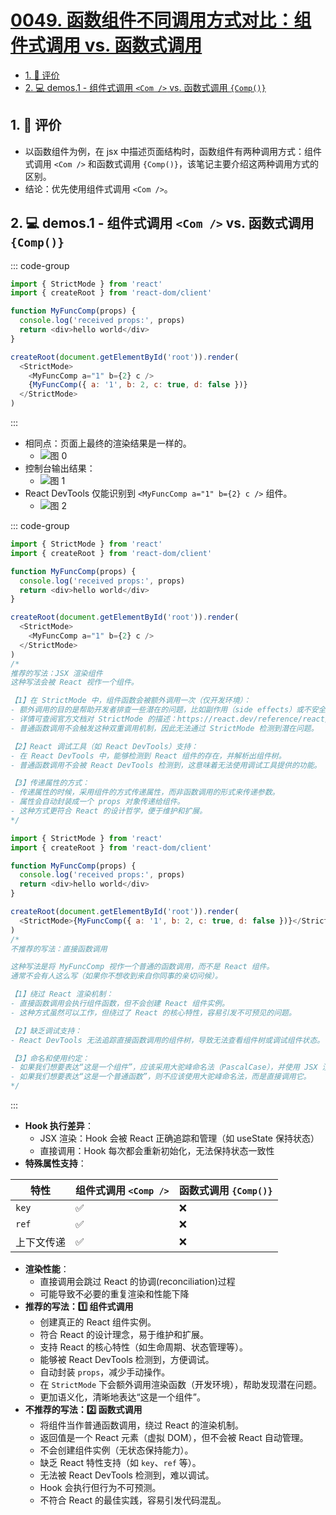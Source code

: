 # [0049. 函数组件不同调用方式对比：组件式调用 vs. 函数式调用](https://github.com/tnotesjs/TNotes.react/tree/main/notes/0049.%20%E5%87%BD%E6%95%B0%E7%BB%84%E4%BB%B6%E4%B8%8D%E5%90%8C%E8%B0%83%E7%94%A8%E6%96%B9%E5%BC%8F%E5%AF%B9%E6%AF%94%EF%BC%9A%E7%BB%84%E4%BB%B6%E5%BC%8F%E8%B0%83%E7%94%A8%20vs.%20%E5%87%BD%E6%95%B0%E5%BC%8F%E8%B0%83%E7%94%A8)

<!-- region:toc -->

- [1. 🫧 评价](#1--评价)
- [2. 💻 demos.1 - 组件式调用 `<Com />` vs. 函数式调用 `{Comp()}`](#2--demos1---组件式调用-com--vs-函数式调用-comp)

<!-- endregion:toc -->

## 1. 🫧 评价

- 以函数组件为例，在 jsx 中描述页面结构时，函数组件有两种调用方式：组件式调用 `<Com />` 和函数式调用 `{Comp()}`，该笔记主要介绍这两种调用方式的区别。
- 结论：优先使用组件式调用 `<Com />`。

## 2. 💻 demos.1 - 组件式调用 `<Com />` vs. 函数式调用 `{Comp()}`

::: code-group

```js [两种调用方式]
import { StrictMode } from 'react'
import { createRoot } from 'react-dom/client'

function MyFuncComp(props) {
  console.log('received props:', props)
  return <div>hello world</div>
}

createRoot(document.getElementById('root')).render(
  <StrictMode>
    <MyFuncComp a="1" b={2} c />
    {MyFuncComp({ a: '1', b: 2, c: true, d: false })}
  </StrictMode>
)
```

:::

- 相同点：页面上最终的渲染结果是一样的。
  - ![图 0](https://cdn.jsdelivr.net/gh/tnotesjs/imgs@main/2025-06-27-07-49-25.png)
- 控制台输出结果：
  - ![图 1](https://cdn.jsdelivr.net/gh/tnotesjs/imgs@main/2025-06-27-07-49-33.png)
- React DevTools 仅能识别到 `<MyFuncComp a="1" b={2} c />` 组件。
  - ![图 2](https://cdn.jsdelivr.net/gh/tnotesjs/imgs@main/2025-06-27-07-49-42.png)

::: code-group

```js [1️⃣ 组件式调用]
import { StrictMode } from 'react'
import { createRoot } from 'react-dom/client'

function MyFuncComp(props) {
  console.log('received props:', props)
  return <div>hello world</div>
}

createRoot(document.getElementById('root')).render(
  <StrictMode>
    <MyFuncComp a="1" b={2} c />
  </StrictMode>
)
/*
推荐的写法：JSX 渲染组件
这种写法会被 React 视作一个组件。

【1】在 StrictMode 中，组件函数会被额外调用一次（仅开发环境）：
- 额外调用的目的是帮助开发者排查一些潜在的问题，比如副作用（side effects）或不安全的生命周期方法。
- 详情可查阅官方文档对 StrictMode 的描述：https://react.dev/reference/react/StrictMode
- 普通函数调用不会触发这种双重调用机制，因此无法通过 StrictMode 检测到潜在问题。

【2】React 调试工具（如 React DevTools）支持：
- 在 React DevTools 中，能够检测到 React 组件的存在，并解析出组件树。
- 普通函数调用不会被 React DevTools 检测到，这意味着无法使用调试工具提供的功能。

【3】传递属性的方式：
- 传递属性的时候，采用组件的方式传递属性，而非函数调用的形式来传递参数。
- 属性会自动封装成一个 props 对象传递给组件。
- 这种方式更符合 React 的设计哲学，便于维护和扩展。
*/
```

```js [2️⃣ 函数式调用]
import { StrictMode } from 'react'
import { createRoot } from 'react-dom/client'

function MyFuncComp(props) {
  console.log('received props:', props)
  return <div>hello world</div>
}

createRoot(document.getElementById('root')).render(
  <StrictMode>{MyFuncComp({ a: '1', b: 2, c: true, d: false })}</StrictMode>
)
/*
不推荐的写法：直接函数调用

这种写法是将 MyFuncComp 视作一个普通的函数调用，而不是 React 组件。
通常不会有人这么写（如果你不想收到来自你同事的亲切问候）。

【1】绕过 React 渲染机制：
- 直接函数调用会执行组件函数，但不会创建 React 组件实例。
- 这种方式虽然可以工作，但绕过了 React 的核心特性，容易引发不可预见的问题。

【2】缺乏调试支持：
- React DevTools 无法追踪直接函数调用的组件树，导致无法查看组件树或调试组件状态。

【3】命名和使用约定：
- 如果我们想要表达“这是一个组件”，应该采用大驼峰命名法（PascalCase），并使用 JSX 渲染它。
- 如果我们想要表达“这是一个普通函数”，则不应该使用大驼峰命名法，而是直接调用它。
*/
```

:::

- **Hook 执行差异**：
  - JSX 渲染：Hook 会被 React 正确追踪和管理（如 useState 保持状态）
  - 直接调用：Hook 每次都会重新初始化，无法保持状态一致性
- **特殊属性支持**：

| 特性       | 组件式调用 `<Comp />` | 函数式调用 `{Comp()}` |
| ---------- | --------------------- | --------------------- |
| `key`      | ✅                    | ❌                    |
| `ref`      | ✅                    | ❌                    |
| 上下文传递 | ✅                    | ❌                    |

- **渲染性能**：
  - 直接调用会跳过 React 的协调(reconciliation)过程
  - 可能导致不必要的重复渲染和性能下降
- **推荐的写法：1️⃣ 组件式调用**
  - 创建真正的 React 组件实例。
  - 符合 React 的设计理念，易于维护和扩展。
  - 支持 React 的核心特性（如生命周期、状态管理等）。
  - 能够被 React DevTools 检测到，方便调试。
  - 自动封装 `props`，减少手动操作。
  - 在 `StrictMode` 下会额外调用渲染函数（开发环境），帮助发现潜在问题。
  - 更加语义化，清晰地表达“这是一个组件”。
- **不推荐的写法：2️⃣ 函数式调用**
  - 将组件当作普通函数调用，绕过 React 的渲染机制。
  - 返回值是一个 React 元素（虚拟 DOM），但不会被 React 自动管理。
  - 不会创建组件实例（无状态保持能力）。
  - 缺乏 React 特性支持（如 `key`、`ref` 等）。
  - 无法被 React DevTools 检测到，难以调试。
  - Hook 会执行但行为不可预测。
  - 不符合 React 的最佳实践，容易引发代码混乱。

